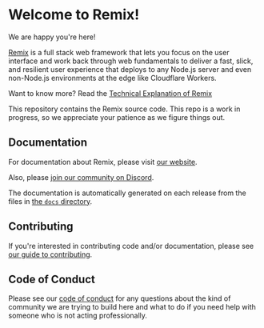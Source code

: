 # Welcome to Remix!

We are happy you're here!

[Remix](https://remix.run/) is a full stack web framework that lets you focus on the user interface and work back through web fundamentals to deliver a fast, slick, and resilient user experience that deploys to any Node.js server and even non-Node.js environments at the edge like Cloudflare Workers.

Want to know more? Read the [Technical Explanation of Remix](https://remix.run/pages/technical-explanation)

This repository contains the Remix source code. This repo is a work in progress, so we appreciate your patience as we figure things out.

## Documentation

For documentation about Remix, please visit [our website](https://remix.run/docs).

Also, please [join our community on Discord](https://rmx.as/discord).

The documentation is automatically generated on each release from the files in
[the `docs` directory](docs).

## Contributing

If you're interested in contributing code and/or documentation, please see [our guide to contributing](docs/contributing.md).

## Code of Conduct

Please see our [code of conduct](CODE_OF_CONDUCT.md) for any questions about the kind of community we are trying to build here and what to do if you need help with someone who is not acting professionally.
